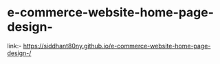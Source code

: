 # e-commerce-website-home-page-design-

link:- https://siddhant80ny.github.io/e-commerce-website-home-page-design-/

